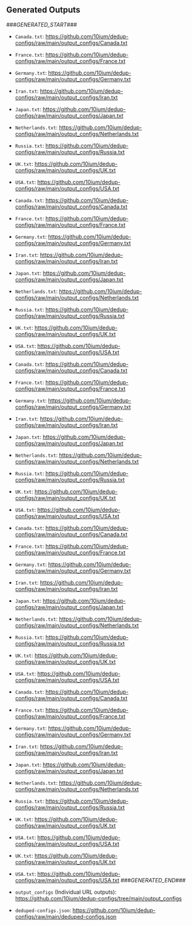 
## Generated Outputs
###_GENERATED_START_###

- `Canada.txt`: https://github.com/10ium/dedup-configs/raw/main/output_configs/Canada.txt
- `France.txt`: https://github.com/10ium/dedup-configs/raw/main/output_configs/France.txt
- `Germany.txt`: https://github.com/10ium/dedup-configs/raw/main/output_configs/Germany.txt
- `Iran.txt`: https://github.com/10ium/dedup-configs/raw/main/output_configs/Iran.txt
- `Japan.txt`: https://github.com/10ium/dedup-configs/raw/main/output_configs/Japan.txt
- `Netherlands.txt`: https://github.com/10ium/dedup-configs/raw/main/output_configs/Netherlands.txt
- `Russia.txt`: https://github.com/10ium/dedup-configs/raw/main/output_configs/Russia.txt
- `UK.txt`: https://github.com/10ium/dedup-configs/raw/main/output_configs/UK.txt
- `USA.txt`: https://github.com/10ium/dedup-configs/raw/main/output_configs/USA.txt

- `Canada.txt`: https://github.com/10ium/dedup-configs/raw/main/output_configs/Canada.txt
- `France.txt`: https://github.com/10ium/dedup-configs/raw/main/output_configs/France.txt
- `Germany.txt`: https://github.com/10ium/dedup-configs/raw/main/output_configs/Germany.txt
- `Iran.txt`: https://github.com/10ium/dedup-configs/raw/main/output_configs/Iran.txt
- `Japan.txt`: https://github.com/10ium/dedup-configs/raw/main/output_configs/Japan.txt
- `Netherlands.txt`: https://github.com/10ium/dedup-configs/raw/main/output_configs/Netherlands.txt
- `Russia.txt`: https://github.com/10ium/dedup-configs/raw/main/output_configs/Russia.txt
- `UK.txt`: https://github.com/10ium/dedup-configs/raw/main/output_configs/UK.txt
- `USA.txt`: https://github.com/10ium/dedup-configs/raw/main/output_configs/USA.txt

- `Canada.txt`: https://github.com/10ium/dedup-configs/raw/main/output_configs/Canada.txt
- `France.txt`: https://github.com/10ium/dedup-configs/raw/main/output_configs/France.txt
- `Germany.txt`: https://github.com/10ium/dedup-configs/raw/main/output_configs/Germany.txt
- `Iran.txt`: https://github.com/10ium/dedup-configs/raw/main/output_configs/Iran.txt
- `Japan.txt`: https://github.com/10ium/dedup-configs/raw/main/output_configs/Japan.txt
- `Netherlands.txt`: https://github.com/10ium/dedup-configs/raw/main/output_configs/Netherlands.txt
- `Russia.txt`: https://github.com/10ium/dedup-configs/raw/main/output_configs/Russia.txt
- `UK.txt`: https://github.com/10ium/dedup-configs/raw/main/output_configs/UK.txt
- `USA.txt`: https://github.com/10ium/dedup-configs/raw/main/output_configs/USA.txt

- `Canada.txt`: https://github.com/10ium/dedup-configs/raw/main/output_configs/Canada.txt
- `France.txt`: https://github.com/10ium/dedup-configs/raw/main/output_configs/France.txt
- `Germany.txt`: https://github.com/10ium/dedup-configs/raw/main/output_configs/Germany.txt
- `Iran.txt`: https://github.com/10ium/dedup-configs/raw/main/output_configs/Iran.txt
- `Japan.txt`: https://github.com/10ium/dedup-configs/raw/main/output_configs/Japan.txt
- `Netherlands.txt`: https://github.com/10ium/dedup-configs/raw/main/output_configs/Netherlands.txt
- `Russia.txt`: https://github.com/10ium/dedup-configs/raw/main/output_configs/Russia.txt
- `UK.txt`: https://github.com/10ium/dedup-configs/raw/main/output_configs/UK.txt
- `USA.txt`: https://github.com/10ium/dedup-configs/raw/main/output_configs/USA.txt

- `Canada.txt`: https://github.com/10ium/dedup-configs/raw/main/output_configs/Canada.txt
- `France.txt`: https://github.com/10ium/dedup-configs/raw/main/output_configs/France.txt
- `Germany.txt`: https://github.com/10ium/dedup-configs/raw/main/output_configs/Germany.txt
- `Iran.txt`: https://github.com/10ium/dedup-configs/raw/main/output_configs/Iran.txt
- `Japan.txt`: https://github.com/10ium/dedup-configs/raw/main/output_configs/Japan.txt
- `Netherlands.txt`: https://github.com/10ium/dedup-configs/raw/main/output_configs/Netherlands.txt
- `Russia.txt`: https://github.com/10ium/dedup-configs/raw/main/output_configs/Russia.txt
- `UK.txt`: https://github.com/10ium/dedup-configs/raw/main/output_configs/UK.txt
- `USA.txt`: https://github.com/10ium/dedup-configs/raw/main/output_configs/USA.txt

- `UK.txt`: https://github.com/10ium/dedup-configs/raw/main/output_configs/UK.txt
- `USA.txt`: https://github.com/10ium/dedup-configs/raw/main/output_configs/USA.txt
###_GENERATED_END_###
- `output_configs` (Individual URL outputs): https://github.com/10ium/dedup-configs/tree/main/output_configs
- `deduped-configs.json`: https://github.com/10ium/dedup-configs/raw/main/deduped-configs.json

